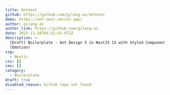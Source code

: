 ```yaml
---
title: Antnext
github: https://github.com/gilang-as/antnext
demo: https://ant-next.vercel.app/
author: gilang-as
author_link: https://github.com/gilang-as
date: 2023-11-28T03:52:43.672Z
description: >-
  [Draft] Boilerplate - Ant Design 5 in NextJS 13 with Styled Component
  (Emotion)
ssg:
  - Nextjs
css: []
cms: []
category:
  - Boilerplate
draft: true
disabled_reason: Github repo not found
---
```


